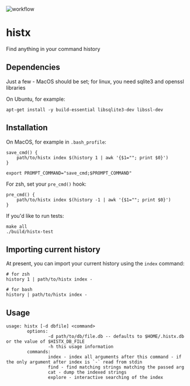![workflow](https://github.com/jkmathes/histx/actions/workflows/c.yml/badge.svg)

# histx
Find anything in your command history

## Dependencies
Just a few - MacOS should be set; for linux, you need sqlite3 and openssl libraries

On Ubuntu, for example:
```
apt-get install -y build-essential libsqlite3-dev libssl-dev
```
## Installation
On MacOS, for example in `.bash_profile`:
```shell
save_cmd() {
    path/to/histx index $(history 1 | awk '{$1=""; print $0}')
}

export PROMPT_COMMAND="save_cmd;$PROMPT_COMMAND"
```

For zsh, set your `pre_cmd()` hook:
```shell
pre_cmd() {
    path/to/histx index $(history -1 | awk '{$1=""; print $0}')
}
```

If you'd like to run tests:
```shell
make all
./build/histx-test
```

## Importing current history

At present, you can import your current history using the `index` command:

```shell
# for zsh
history 1 | path/to/histx index -

# for bash
history | path/to/histx index -
```

## Usage
```
usage: histx [-d dbfile] <command>
        options:
                -d path/to/db/file.db -- defaults to $HOME/.histx.db or the value of $HISTX_DB_FILE
                -h this usage information
        commands:
                index - index all arguments after this command - if the only argument after index is `-` read from stdin
                find - find matching strings matching the passed arg
                cat - dump the indexed strings
                explore - interactive searching of the index
```

